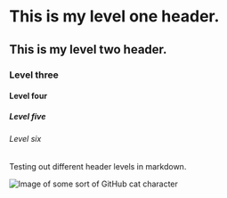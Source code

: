 # This is my level one header.

## This is my level two header.

### Level three

#### Level four

##### Level five

###### Level six

Testing out different header levels in markdown.

![Image of some sort of GitHub cat character](https://octodex.github.com/sentrytocat/)
